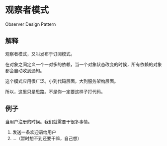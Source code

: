 # 观察者模式

Observer Design Pattern


## 解释

观察者模式，又叫发布于订阅模式。

在对象之间定义一个一对多的依赖，当一个对象状态改变的时候，所有依赖的对象都会自动收到通知。

这个模式应用很广泛。小到代码层面，大到服务架构层面。

所以，这里只是思路。不是你一定要这样子打代码。

## 例子

当用户注册的时候。我们就需要干很多事情。
1. 发送一条欢迎语给用户
2. ...（暂时想不到还要干嘛，自己想）




